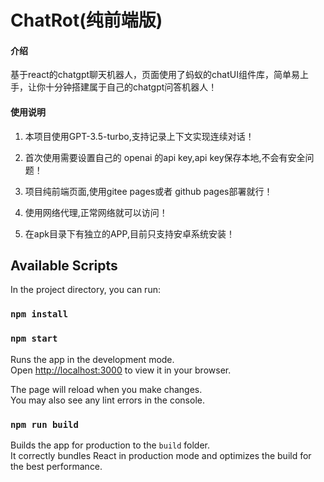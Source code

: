 # ChatRot(纯前端版)

#### 介绍

基于react的chatgpt聊天机器人，页面使用了蚂蚁的chatUI组件库，简单易上手，让你十分钟搭建属于自己的chatgpt问答机器人！

#### 使用说明

1.  本项目使用GPT-3.5-turbo,支持记录上下文实现连续对话！

2.  首次使用需要设置自己的 openai 的api key,api key保存本地,不会有安全问题！

3.  项目纯前端页面,使用gitee pages或者 github pages部署就行！

4.  使用网络代理,正常网络就可以访问！

5.  在apk目录下有独立的APP,目前只支持安卓系统安装！

## Available Scripts

In the project directory, you can run:

### `npm install`

### `npm start`

Runs the app in the development mode.\
Open [http://localhost:3000](http://localhost:3000) to view it in your browser.

The page will reload when you make changes.\
You may also see any lint errors in the console.

### `npm run build`

Builds the app for production to the `build` folder.\
It correctly bundles React in production mode and optimizes the build for the best performance.
